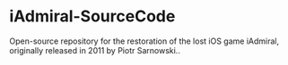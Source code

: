 # iAdmiral-SourceCode
Open-source repository for the restoration of the lost iOS game iAdmiral, originally released in 2011 by Piotr Sarnowski..
